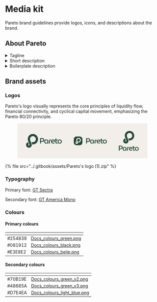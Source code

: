 # Media kit

Pareto brand guidelines provide logos, icons, and descriptions about the brand.

## About Pareto

<details>

<summary>Tagline</summary>

Pareto is an on-chain private credit marketplace.&#x20;

</details>

<details>

<summary>Short description</summary>

Pareto is a private credit marketplace that connects institutional lenders and borrowers, providing scalable, yield-generating opportunities and bridging institutional capital on-chain.

</details>

<details>

<summary>Boilerplate description</summary>

Pareto is a private credit marketplace that connects institutional lenders and borrowers, providing scalable, yield-generating opportunities and bridging institutional capital on-chain.

Tailored for asset managers, digital asset funds, and other professional investors, Pareto offers seamless access to regulatory-compliant alternative credit products. Its infrastructure emphasizes transparency, automation, and flexibility. Credit Vaults are the core primitive: they eliminate utilization-based inefficiencies, reduce operational overhead, and improve capital efficiency for both lenders and borrowers.

As the financial landscape evolves, Pareto aims to set a new standard for institutional credit with fully automated, data-driven lending solutions.

</details>

## Brand assets

### Logos

Pareto's logo visually represents the core principles of liquidity flow, financial connectivity, and cyclical capital movement, emphasizing the Pareto 80/20 principle.

<figure><img src="../.gitbook/assets/Docs_logos_preview.png" alt=""><figcaption></figcaption></figure>

{% file src="../.gitbook/assets/Pareto's logo (1).zip" %}

### Typography

Primary font: [GT Sectra](https://www.grillitype.com/typeface/gt-sectra)

Secondary font: [GT America Mono](https://www.grillitype.com/typeface/gt-america)

### Colours

#### Primary colours

<table data-view="cards"><thead><tr><th></th><th data-hidden data-card-cover data-type="files"></th></tr></thead><tbody><tr><td>#254839</td><td><a href="../.gitbook/assets/Docs_colours_green.png">Docs_colours_green.png</a></td></tr><tr><td>#081912</td><td><a href="../.gitbook/assets/Docs_colours_black.png">Docs_colours_black.png</a></td></tr><tr><td>#E3E8E2</td><td><a href="../.gitbook/assets/Docs_colours_beije.png">Docs_colours_beije.png</a></td></tr></tbody></table>

#### Secondary colours

<table data-view="cards"><thead><tr><th></th><th data-hidden data-card-cover data-type="files"></th></tr></thead><tbody><tr><td>#70B19E</td><td><a href="../.gitbook/assets/Docs_colours_green_v2.png">Docs_colours_green_v2.png</a></td></tr><tr><td>#48685A</td><td><a href="../.gitbook/assets/Docs_colours_green_v3.png">Docs_colours_green_v3.png</a></td></tr><tr><td>#D7E4EA</td><td><a href="../.gitbook/assets/Docs_colours_light_blue.png">Docs_colours_light_blue.png</a></td></tr></tbody></table>
